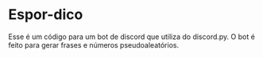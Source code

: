 # Espor-dico
Esse é um código para um bot de discord que utiliza do discord.py. O bot é feito para gerar frases e números pseudoaleatórios.
